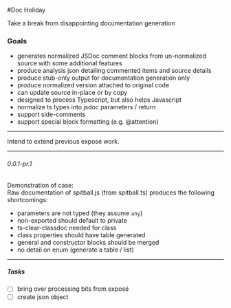 #Doc Holiday

Take a break from disappointing documentation generation

### Goals
- generates normalized JSDoc comment blocks from un-normalized
source with some additional features
- produce analysis json detailing commented items and source details
- produce stub-only output for documentation generation only
- produce normalized version attached to original code
- can update source in-place or by copy
- designed to process Typescript, but also helps Javascript
- normalize ts types into jsdoc parameters / return
- support side-comments
- support special block formatting (e.g. @attention)

----------

Intend to extend previous exposé work.

-----------
###### 0.0.1-pr.1
Demonstration of case:  
Raw documentation of spitball.js (from spitball.ts)
produces the following shortcomings:

- parameters are not typed (they assume `any`)
- non-exported should default to private
- ts-clear-classdoc needed for class
- class properties should have table generated
- general and constructor blocks should be merged
- no detail on enum (generate a table / list)

-----------------
##### Tasks

- [ ] bring over processing bits from exposé
- [ ] create json object